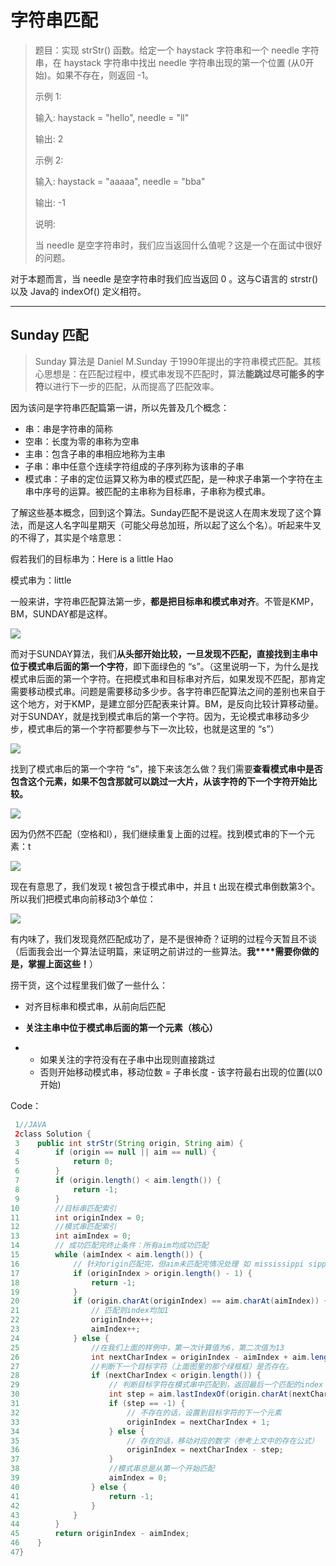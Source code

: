 # 字符串匹配

> 题目：实现 strStr() 函数。给定一个 haystack 字符串和一个 needle 字符串，在 haystack 字符串中找出 needle 字符串出现的第一个位置 (从0开始)。如果不存在，则返回 -1。
>
> 示例 1:
>
> 输入: haystack = "hello", needle = "ll"
>
> 输出: 2
>
> 示例 2:
>
> 输入: haystack = "aaaaa", needle = "bba"
>
> 输出: -1
>
> 说明:
>
> 当 needle 是空字符串时，我们应当返回什么值呢？这是一个在面试中很好的问题。

对于本题而言，当 needle 是空字符串时我们应当返回 0 。这与C语言的 strstr() 以及 Java的 indexOf() 定义相符。

------

## **Sunday 匹配**

> Sunday 算法是 Daniel M.Sunday 于1990年提出的字符串模式匹配。其核心思想是：在匹配过程中，模式串发现不匹配时，算法**能跳过尽可能多的字符**以进行下一步的匹配，从而提高了匹配效率。

因为该问是字符串匹配篇第一讲，所以先普及几个概念：

- 串：串是字符串的简称
- 空串：长度为零的串称为空串
- 主串：包含子串的串相应地称为主串
- 子串：串中任意个连续字符组成的子序列称为该串的子串
- 模式串：子串的定位运算又称为串的模式匹配，是一种求子串第一个字符在主串中序号的运算。被匹配的主串称为目标串，子串称为模式串。

了解这些基本概念，回到这个算法。Sunday匹配不是说这人在周末发现了这个算法，而是这人名字叫星期天（可能父母总加班，所以起了这么个名）。听起来牛叉的不得了，其实是个啥意思：



假若我们的目标串为：Here is a little Hao

模式串为：little

一般来讲，字符串匹配算法第一步，**都是把目标串和模式串对齐**。不管是KMP，BM，SUNDAY都是这样。

![](F:\笔记\算法有关\assets\Sunday.jpg)



而对于SUNDAY算法，我们**从头部开始比较，一旦发现不匹配，直接找到主串中位于模式串后面的第一个字符**，即下面绿色的 “s”。（这里说明一下，为什么是找模式串后面的第一个字符。在把模式串和目标串对齐后，如果发现不匹配，那肯定需要移动模式串。问题是需要移动多少步。各字符串匹配算法之间的差别也来自于这个地方，对于KMP，是建立部分匹配表来计算。BM，是反向比较计算移动量。对于SUNDAY，就是找到模式串后的第一个字符。因为，无论模式串移动多少步，模式串后的第一个字符都要参与下一次比较，也就是这里的 “s”）

![](F:\笔记\算法有关\assets\Sunday2.png)

找到了模式串后的第一个字符 “s”，接下来该怎么做？我们需要**查看模式串中是否包含这个元素，如果不包含那就可以跳过一大片，从该字符的下一个字符开始比较。**

![](F:\笔记\算法有关\assets\Sunday2.1.png)

因为仍然不匹配（空格和l），我们继续重复上面的过程。找到模式串的下一个元素：t

![](F:\笔记\算法有关\assets\Sunday3.jpg)

现在有意思了，我们发现 t 被包含于模式串中，并且 t 出现在模式串倒数第3个。所以我们把模式串向前移动3个单位：

![](F:\笔记\算法有关\assets\Sunday4.jpg)

有内味了，我们发现竟然匹配成功了，是不是很神奇？证明的过程今天暂且不谈（后面我会出一个算法证明篇，来证明之前讲过的一些算法。**我****需要你做的是，掌握上面这些！**）



捞干货，这个过程里我们做了一些什么：



- 对齐目标串和模式串，从前向后匹配

- **关注主串中位于模式串后面的第一个元素（核心）**

- - 如果关注的字符没有在子串中出现则直接跳过
  - 否则开始移动模式串，移动位数 = 子串长度 - 该字符最右出现的位置(以0开始)

Code：

```java
 1//JAVA
 2class Solution {
 3    public int strStr(String origin, String aim) {
 4        if (origin == null || aim == null) {
 5            return 0;
 6        }
 7        if (origin.length() < aim.length()) {
 8            return -1;
 9        }
10        //目标串匹配索引
11        int originIndex = 0;
12        //模式串匹配索引
13        int aimIndex = 0;
14        // 成功匹配完终止条件：所有aim均成功匹配
15        while (aimIndex < aim.length()) {
16            // 针对origin匹配完，但aim未匹配完情况处理 如 mississippi sippia
17            if (originIndex > origin.length() - 1) {
18                return -1;
19            }
20            if (origin.charAt(originIndex) == aim.charAt(aimIndex)) {
21                // 匹配则index均加1
22                originIndex++;
23                aimIndex++;
24            } else {
25                //在我们上面的样例中，第一次计算值为6，第二次值为13
26                int nextCharIndex = originIndex - aimIndex + aim.length();
27                //判断下一个目标字符（上面图里的那个绿框框）是否存在。
28                if (nextCharIndex < origin.length()) {
29                    // 判断目标字符在模式串中匹配到，返回最后一个匹配的index
30                    int step = aim.lastIndexOf(origin.charAt(nextCharIndex));
31                    if (step == -1) {
32                        // 不存在的话，设置到目标字符的下一个元素
33                        originIndex = nextCharIndex + 1;
34                    } else {
35                        // 存在的话，移动对应的数字（参考上文中的存在公式）
36                        originIndex = nextCharIndex - step;
37                    }
38                    //模式串总是从第一个开始匹配
39                    aimIndex = 0;
40                } else {
41                    return -1;
42                }
43            }
44        }
45        return originIndex - aimIndex;
46    }
47}
```

